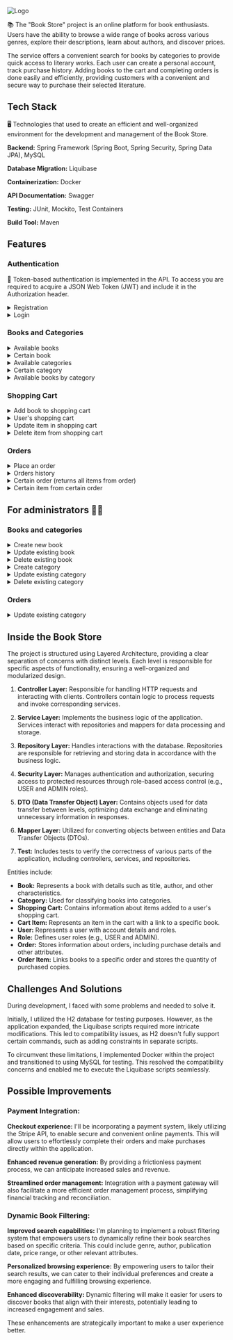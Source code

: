 ![Logo](https://github.com/fedorovychh/book-store/assets/137708693/1ae57ce8-ae96-4a31-aed6-28d88e0c7962)

📚 The "Book Store" project is an online platform for book enthusiasts. Users have the ability to browse a wide range of books across various genres, explore their descriptions, learn about authors, and discover prices.

The service offers a convenient search for books by categories to provide quick access to literary works. Each user can create a personal account, track purchase history. Adding books to the cart and completing orders is done easily and efficiently, providing customers with a convenient and secure way to purchase their selected literature.


## Tech Stack

🖥 Technologies that used to create an efficient and well-organized environment for the development and management of the Book Store.

**Backend:** Spring Framework (Spring Boot, Spring Security, Spring Data JPA), MySQL

**Database Migration:** Liquibase

**Containerization:** Docker

**API Documentation:** Swagger

**Testing:** JUnit, Mockito, Test Containers

**Build Tool:** Maven

## Features

### Authentication

🔑 Token-based authentication is implemented in the API. To access you are required to acquire a JSON Web Token (JWT) and include it in the Authorization header.

<details>
  <summary>Registration</summary>

* Endpoint ```/api/auth/register```
* HTTP Request: POST
* Request Body:
  ``` 
  {
    "email": "test.user@example.com",
    "password": "12345678",
    "repeatPassword": "12345678",
    "firstName": "Test",
    "lastName": "User",
    "shippingAddress": "123 Main St, City, Country"
  }
  ```
* Response: Status Code 200
* Response Body:
  ``` 
  {
    "id": 1,
    "email": "test.user@example.com",
    "firstName": "Test",
    "lastName": "User",
    "shippingAddress": "123 Main St, City, Country"
  }
  ```

</details>

<details>
  <summary>Login</summary>

* Endpoint ```/api/auth/login```
* HTTP Request: POST
* Request Body:
  ``` 
  {
      "email": "test.user@example.com",
      "password": "12345678"
  }
  ```
* Response: Status Code 200
* Response Body:
  ``` 
  {
      "token": "eyJhbGciOiJIUzI1NiIsInR5cCI6IkpXVCJ9.eyJzdWIiOiIxMjM0NTY3ODkwIiwibmFtZSI6IkpvaG4gRG9lIiwiaWF0IjoxNTE2MjM5MDIyfQ.SflKxwRJSMeKKF2QT4fwpMeJf36POk6yJV_adQssw5c"
  }
  ```

</details>

### Books and Categories

<details>
  <summary>Available books</summary>

* Endpoint ```/api/books```
* HTTP Request: GET
* Response: Status Code 200
* Response Body:
  ```
  [
      {
          "id": 1,
          "title": "Test Book",
          "author": "Test Author",
          "isbn": "9783161484100",
          "price": 17.50,
          "description": "Description for test book",
          "coverImage": "https://www.example.com/images/book3.jpg",
          "categories": [1]
      },
      {
          "id": 2,
          "title": "Test Book 2",
          "author": "Test Author 2",
          "isbn": "9783161484101",
          "price": 21.00,
          "description": "Description for test book 2",
          "coverImage": "https://www.example.com/images/book3.jpg",
          "categories": [1]
      }
  ]
  ```

</details>

<details>
  <summary>Certain book</summary>

* Endpoint ```/api/books/1```
* HTTP Request: GET
* Response: Status Code 200
* Response Body:
  ```
  {
      "id": 1,
      "title": "Test Book",
      "author": "Test Author",
      "isbn": "9783161484100",
      "price": 17.50,
      "description": "Description for test book",
      "coverImage": "https://www.example.com/images/book3.jpg",
      "categories": [1]
  }
  ```

</details>

<details>
  <summary>Available categories</summary>

* Endpoint ```/api/categories```
* HTTP Request: GET
* Response: Status Code 200
* Response Body:
  ```
  [
      {
          "id": 1,
          "name": "Fantasy Adventure",
          "description": "Fantasy adventure books"
      },
      {
          "id": 2,
          "name": "Dystopian Fiction",
          "description": "Novels in a dystopian setting"
      },
      {
          "id": 3,
          "name": "Post-Apocalyptic Fiction",
          "description": "Post-apocalyptic novels"
      }
  ]
  ```

</details>

<details>
  <summary>Certain category</summary>

* Endpoint ```/api/categories/1```
* HTTP Request: GET
* Response: Status Code 200
* Response Body:
  ```
  {
      "id": 1,
      "name": "Fantasy Adventure",
      "description": "Fantasy adventure books"
  }
  ```

</details>

<details>
  <summary>Available books by category</summary>

* Endpoint ```/api/categories/1/books```
* HTTP Request: GET
* Response: Status Code 200
* Response Body:
  ```
  [
      {
          "id": 1,
          "title": "Test Book",
          "author": "Test Author",
          "isbn": "9783161484100",
          "price": 17.50,
          "description": "Description for test book",
          "coverImage": "https://www.example.com/images/book3.jpg",
          "categories": [1]
      }
  ]
  ```

</details>

### Shopping Cart

<details>
  <summary>Add book to shopping cart</summary>

* Endpoint ```/api/cart```
* HTTP Request: POST
* Request Body:
  ```
  {
    "bookId": "1",
    "quantity": "3"
  }
  ```
* Response Body:
  ```
  {
      "id": 1,
      "bookId": 1,
      "bookTitle": "Test Book",
      "quantity": 3
  }
  ```

</details>

<details>
  <summary>User's shopping cart</summary>

* Endpoint ```/api/cart```
* HTTP Request: GET
* Response: Status Code 200
* Response Body:
  ```
  [
      {
          "id": 1,
          "bookId": 1,
          "bookTitle": "Test Book",
          "quantity": 3
      }
  ]
  ```

</details>

<details>
  <summary>Update item in shopping cart</summary>

* Endpoint ```/api/cart/cart-items/1```
* HTTP Request: PUT
* Request Body:
  ```
  {
    "quantity": "2"
  }
  ```
* Response Body:
  ```
  {
      "id": 1,
      "bookId": 1,
      "bookTitle": "Test Book",
      "quantity": 2
  }
  ```

</details>

<details>
  <summary>Delete item from shopping cart</summary>

* Endpoint ```/api/cart/cart-items/1```
* HTTP Request: DELETE

</details>

### Orders

<details>
  <summary>Place an order</summary>

* Endpoint ```/api/orders```
* HTTP Request: POST
* Request Body:
  ```
  {
      "shippingAddress": "123 Main St, City, Country"
  }
  ```
* Response Body:
  ```
  {
      "id": 1,
      "userId": 1,
      "orderItems": [
          {
              "id": 1,
              "bookId": 1,
              "quantity": 3
          }
      ],
      "orderDate": "2024-01-07T12:02:51.316180965",
      "total": 52.50,
      "status": "PENDING"
  }
  ```

</details>

<details>
  <summary>Orders history</summary>

* Endpoint ```/api/orders```
* HTTP Request: GET
* Response Body:
  ```
  [
      {
          "id": 1,
          "userId": 1,
          "orderItems": [
              {
                  "id": 1,
                  "bookId": 1,
                  "quantity": 3
              }
          ],
          "orderDate": "2024-01-07T12:02:51.316180965",
          "total": 52.50,
          "status": "PENDING"
      }
  ]
  ```

</details>

<details>
  <summary>Certain order (returns all items from order)</summary>

* Endpoint ```/api/orders/1/items```
* HTTP Request: GET
* Response Body:
  ```
  [
        {
            "id": 1,
            "bookId": 1,
            "quantity": 3
        }
  ]
  ```

</details>

<details>
  <summary>Certain item from certain order</summary>

* Endpoint ```/api/orders/1/items/1```
* HTTP Request: GET
* Response Body:
  ```
  {
      "id": 1,
      "bookId": 1,
      "quantity": 3
  }
  ```

</details>

## For administrators 👨‍💻

### Books and categories

<details>
  <summary>Create new book</summary>

* Endpoint ```/api/books```
* HTTP Request: POST
* Request Body:
  ```
  {
        "title": "Test Book",
        "author": "Test Author",
        "isbn": "9783161484100",
        "price": 17.50,
        "description": "Description for test book",
        "coverImage": "https://www.example.com/images/book3.jpg",
        "categories": [1]
  }
  ```
* Response Body:
  ```
  {
      "id": 1,
      "title": "Test Book",
      "author": "Test Author",
      "isbn": "9783161484100",
      "price": 17.50,
      "description": "Description for test book",
      "coverImage": "https://www.example.com/images/book3.jpg",
      "categories": [1]
  }
  ```

</details>

<details>
  <summary>Update existing book</summary>

* Endpoint ```/api/books/1```
* HTTP Request: PUT
* Request Body:
  ```
  {
        "title": "Test Book",
        "author": "Test Author",
        "isbn": "9783161484100",
        "price": 27.50,
        "description": "Description for test book",
        "coverImage": "https://www.example.com/images/book3.jpg",
        "categories": [1]
  }
  ```
* Response Body:
  ```
  {
      "id": 1,
      "title": "Test Book",
      "author": "Test Author",
      "isbn": "9783161484100",
      "price": 27.50,
      "description": "Description for test book",
      "coverImage": "https://www.example.com/images/book3.jpg",
      "categories": [1]
  }
  ```

</details>

<details>
  <summary>Delete existing book</summary>

* Endpoint ```/api/books/1```
* HTTP Request: DELETE

</details>

<details>
  <summary>Create category</summary>

* Endpoint ```/api/categories```
* HTTP Request: POST
* Request Body:
  ```
  {
      "name": "Horror",
      "description": "Horror books"
  }
  ```
* Response Body:
  ```
  {
      "id": 4,
      "name": "Horror",
      "description": "Horror books"
  }
  ```

</details>

<details>
  <summary>Update existing category</summary>

* Endpoint ```/api/categories/1```
* HTTP Request: PUT
* Request Body:
  ```
  {
      "name": "Horror",
      "description": "Horror and not only books"
  }
  ```
* Response Body:
  ```
  {
      "id": 4,
      "name": "Horror",
      "description": "Horror and not only books"
  }
  ```

</details>


<details>
  <summary>Delete existing category</summary>

* Endpoint ```/api/categories/1```
* HTTP Request: DELETE

</details>

### Orders

<details>
  <summary>Update existing category</summary>

* Endpoint ```/api/orders/1```
* HTTP Request: PATCH
* Request Body:
  ```
  {
      "status": "CONFIRMED"
  }
  ```
* Response Body:
  ```
  [
      {
          "id": 1,
          "userId": 1,
          "orderItems": [
              {
                  "id": 1,
                  "bookId": 1,
                  "quantity": 3
              }
          ],
          "orderDate": "2024-01-07T12:02:51.316180965",
          "total": 52.50,
          "status": "CONFIRMED"
      }
  ]
  ```

</details>

## Inside the Book Store

The project is structured using Layered Architecture, providing a clear separation of concerns with distinct levels. Each level is responsible for specific aspects of functionality, ensuring a well-organized and modularized design.

1. **Controller Layer:**
   Responsible for handling HTTP requests and interacting with clients. Controllers contain logic to process requests and invoke corresponding services.

2. **Service Layer:**
   Implements the business logic of the application. Services interact with repositories and mappers for data processing and storage.

3. **Repository Layer:**
   Handles interactions with the database. Repositories are responsible for retrieving and storing data in accordance with the business logic.

4. **Security Layer:**
   Manages authentication and authorization, securing access to protected resources through role-based access control (e.g., USER and ADMIN roles).

5. **DTO (Data Transfer Object) Layer:**
   Contains objects used for data transfer between levels, optimizing data exchange and eliminating unnecessary information in responses.

6. **Mapper Layer:**
   Utilized for converting objects between entities and Data Transfer Objects (DTOs).

7. **Test:**
   Includes tests to verify the correctness of various parts of the application, including controllers, services, and repositories.

Entities include:
- **Book:** Represents a book with details such as title, author, and other characteristics.
- **Category:** Used for classifying books into categories.
- **Shopping Cart:** Contains information about items added to a user's shopping cart.
- **Cart Item:** Represents an item in the cart with a link to a specific book.
- **User:** Represents a user with account details and roles.
- **Role:** Defines user roles (e.g., USER and ADMIN).
- **Order:** Stores information about orders, including purchase details and other attributes.
- **Order Item:** Links books to a specific order and stores the quantity of purchased copies.

## Challenges And Solutions

During development, I faced with some problems and needed to solve it.

Initially, I utilized the H2 database for testing purposes. However, as the application expanded, the Liquibase scripts required more intricate modifications. This led to compatibility issues, as H2 doesn't fully support certain commands, such as adding constraints in separate scripts.

To circumvent these limitations, I implemented Docker within the project and transitioned to using MySQL for testing. This resolved the compatibility concerns and enabled me to execute the Liquibase scripts seamlessly.

## Possible Improvements

### Payment Integration:

**Checkout experience:** I'll be incorporating a payment system, likely utilizing the Stripe API, to enable secure and convenient online payments. This will allow users to effortlessly complete their orders and make purchases directly within the application.

**Enhanced revenue generation:** By providing a frictionless payment process, we can anticipate increased sales and revenue.

**Streamlined order management:** Integration with a payment gateway will also facilitate a more efficient order management process, simplifying financial tracking and reconciliation.

### Dynamic Book Filtering:

**Improved search capabilities:** I'm planning to implement a robust filtering system that empowers users to dynamically refine their book searches based on specific criteria. This could include genre, author, publication date, price range, or other relevant attributes.

**Personalized browsing experience:** By empowering users to tailor their search results, we can cater to their individual preferences and create a more engaging and fulfilling browsing experience.

**Enhanced discoverability:** Dynamic filtering will make it easier for users to discover books that align with their interests, potentially leading to increased engagement and sales.

These enhancements are strategically important to make a user experience better.
